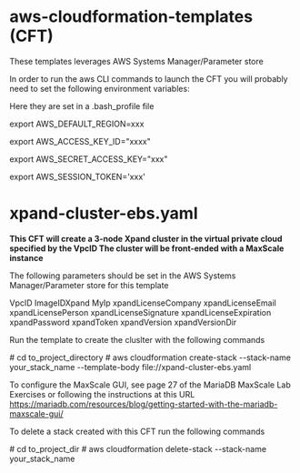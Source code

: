 # aws-cloudformation-templates (CFT)

These templates leverages  AWS Systems Manager/Parameter store

In order to run the aws CLI commands to launch the CFT you will probably need to set the following environment variables:

Here they are set in a .bash_profile file

export AWS_DEFAULT_REGION=xxx  

export AWS_ACCESS_KEY_ID="xxxx"  

export AWS_SECRET_ACCESS_KEY="xxx"  

export AWS_SESSION_TOKEN='xxx'   



# xpand-cluster-ebs.yaml

**This CFT will create a 3-node Xpand cluster in the virtual private cloud specified by the VpcID 
The cluster will be front-ended with a MaxScale instance**

The following parameters should be set in the AWS Systems Manager/Parameter store for this template

VpcID
ImageIDXpand
MyIp
xpandLicenseCompany
xpandLicenseEmail
xpandLicensePerson
xpandLicenseSignature
xpandLicenseExpiration
xpandPassword
xpandToken
xpandVersion
xpandVersionDir

Run the template to create the cluslter with the following commands

\# cd to_project_directory
\# aws cloudformation create-stack --stack-name your_stack_name --template-body file://xpand-cluster-ebs.yaml

To configure the MaxScale GUI, see page 27 of the MariaDB MaxScale Lab Exercises or following the instructions at this URL
https://mariadb.com/resources/blog/getting-started-with-the-mariadb-maxscale-gui/

To delete a stack created with this CFT run the following commands

\# cd to_project_dir
\# aws cloudformation delete-stack --stack-name your_stack_name